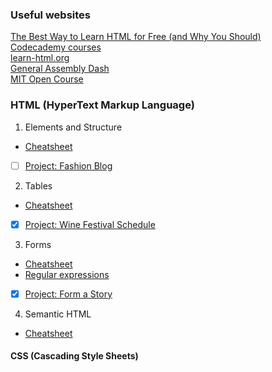 ### Useful websites
[The Best Way to Learn HTML for Free (and Why You Should)](https://kinsta.com/blog/learn-html/#what-jobs-can-you-get-by-learning-html)  
[Codecademy courses](https://kinsta.com/blog/learn-html/#what-jobs-can-you-get-by-learning-html)  
[learn-html.org](https://www.learn-html.org/)  
[General Assembly Dash](https://dash.generalassemb.ly/)  
[MIT Open Course](https://ocw.mit.edu/courses/electrical-engineering-and-computer-science/)

### HTML (HyperText Markup Language)  
1. Elements and Structure
  - [Cheatsheet](./HTML_Elements%20and%20Structure.pdf)
  - [ ] [Project: Fashion Blog](https://www.codecademy.com/courses/learn-html/projects/html-fashion-blog)
2. Tables
  - [Cheatsheet](./HTML_Tables%20.pdf)
  - [x] [Project: Wine Festival Schedule](https://www.codecademy.com/courses/learn-html/projects/html-wine-festival-schedule)
3. Forms
  - [Cheatsheet](./HTML%20Forms.pdf)
  - [Regular expressions](https://developer.mozilla.org/en-US/docs/Web/JavaScript/Guide/Regular_Expressions)
  - [x] [Project: Form a Story](https://www.codecademy.com/courses/learn-html/projects/form-a-story)
4. Semantic HTML
  - [Cheatsheet](./HTML_%20Semantic.pdf)
#### CSS (Cascading Style Sheets)